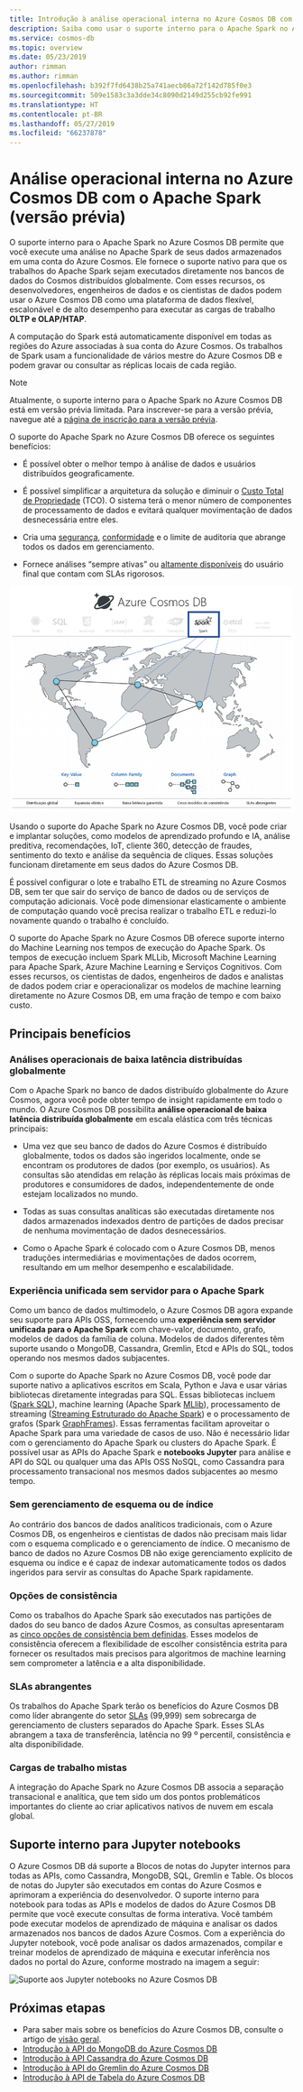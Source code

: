 ```yaml
---
title: Introdução à análise operacional interna no Azure Cosmos DB com o Apache Spark
description: Saiba como usar o suporte interno para o Apache Spark no Azure Cosmos DB para executar análise operacional e IA
ms.service: cosmos-db
ms.topic: overview
ms.date: 05/23/2019
author: rimman
ms.author: rimman
ms.openlocfilehash: b392f7fd6438b25a741aecb86a72f142d785f0e3
ms.sourcegitcommit: 509e1583c3a3dde34c8090d2149d255cb92fe991
ms.translationtype: HT
ms.contentlocale: pt-BR
ms.lasthandoff: 05/27/2019
ms.locfileid: "66237878"
---
```

# <a name="built-in-operational-analytics-in-azure-cosmos-db-with-apache-spark-preview"></a>Análise operacional interna no Azure Cosmos DB com o Apache Spark (versão prévia) 

O suporte interno para o Apache Spark no Azure Cosmos DB permite que você execute uma análise no Apache Spark de seus dados armazenados em uma conta do Azure Cosmos. Ele fornece o suporte nativo para que os trabalhos do Apache Spark sejam executados diretamente nos bancos de dados do Cosmos distribuídos globalmente. Com esses recursos, os desenvolvedores, engenheiros de dados e os cientistas de dados podem usar o Azure Cosmos DB como uma plataforma de dados flexível, escalonável e de alto desempenho para executar as cargas de trabalho **OLTP e OLAP/HTAP**. 

A computação do Spark está automaticamente disponível em todas as regiões do Azure associadas à sua conta do Azure Cosmos. Os trabalhos de Spark usam a funcionalidade de vários mestre do Azure Cosmos DB e podem gravar ou consultar as réplicas locais de cada região. 

> [!NOTE]
> Atualmente, o suporte interno para o Apache Spark no Azure Cosmos DB está em versão prévia limitada. Para inscrever-se para a versão prévia, navegue até a [página de inscrição para a versão prévia](https://portal.azure.com/?feature.customportal=false#create/Microsoft.DocumentDB). 

O suporte do Apache Spark no Azure Cosmos DB oferece os seguintes benefícios:

* É possível obter o melhor tempo à análise de dados e usuários distribuídos geograficamente.

* É possível simplificar a arquitetura da solução e diminuir o [Custo Total de Propriedade](total-cost-ownership.md) (TCO). O sistema terá o menor número de componentes de processamento de dados e evitará qualquer movimentação de dados desnecessária entre eles.

* Cria uma [segurança](secure-access-to-data.md), [conformidade](compliance.md) e o limite de auditoria que abrange todos os dados em gerenciamento.

* Fornece análises “sempre ativas” ou [altamente disponíveis](high-availability.md) do usuário final que contam com SLAs rigorosos.

![Suporte do Apache Spark na visualização do Azure Cosmos DB](./media/spark-api-introduction/spark-api-visualization.png)
 
Usando o suporte do Apache Spark no Azure Cosmos DB, você pode criar e implantar soluções, como modelos de aprendizado profundo e IA, análise preditiva, recomendações, IoT, cliente 360, detecção de fraudes, sentimento do texto e análise da sequência de cliques. Essas soluções funcionam diretamente em seus dados do Azure Cosmos DB.

É possível configurar o lote e trabalho ETL de streaming no Azure Cosmos DB, sem ter que sair do serviço de banco de dados ou de serviços de computação adicionais. Você pode dimensionar elasticamente o ambiente de computação quando você precisa realizar o trabalho ETL e reduzi-lo novamente quando o trabalho é concluído.

O suporte do Apache Spark no Azure Cosmos DB oferece suporte interno do Machine Learning nos tempos de execução do Apache Spark. Os tempos de execução incluem Spark MLLib, Microsoft Machine Learning para Apache Spark, Azure Machine Learning e Serviços Cognitivos. Com esses recursos, os cientistas de dados, engenheiros de dados e analistas de dados podem criar e operacionalizar os modelos de machine learning diretamente no Azure Cosmos DB, em uma fração de tempo e com baixo custo.


## <a name="key-benefits"></a>Principais benefícios

### <a name="globally-distributed-low-latency-operational-analytics-and-ai"></a>Análises operacionais de baixa latência distribuídas globalmente

Com o Apache Spark no banco de dados distribuído globalmente do Azure Cosmos, agora você pode obter tempo de insight rapidamente em todo o mundo. O Azure Cosmos DB possibilita **análise operacional de baixa latência distribuída globalmente** em escala elástica com três técnicas principais:

* Uma vez que seu banco de dados do Azure Cosmos é distribuído globalmente, todos os dados são ingeridos localmente, onde se encontram os produtores de dados (por exemplo, os usuários). As consultas são atendidas em relação às réplicas locais mais próximas de produtores e consumidores de dados, independentemente de onde estejam localizados no mundo. 

* Todas as suas consultas analíticas são executadas diretamente nos dados armazenados indexados dentro de partições de dados precisar de nenhuma movimentação de dados desnecessários. 

* Como o Apache Spark é colocado com o Azure Cosmos DB, menos traduções intermediárias e movimentações de dados ocorrem, resultando em um melhor desempenho e escalabilidade.

### <a name="unified-serverless-experience-for-apache-spark"></a>Experiência unificada sem servidor para o Apache Spark

Como um banco de dados multimodelo, o Azure Cosmos DB agora expande seu suporte para APIs OSS, fornecendo uma **experiência sem servidor unificada para o Apache Spark** com chave-valor, documento, grafo, modelos de dados da família de coluna. Modelos de dados diferentes têm suporte usando o MongoDB, Cassandra, Gremlin, Etcd e APIs do SQL, todos operando nos mesmos dados subjacentes. 

Com o suporte do Apache Spark no Azure Cosmos DB, você pode dar suporte nativo a aplicativos escritos em Scala, Python e Java e usar várias bibliotecas diretamente integradas para SQL. Essas bibliotecas incluem ([Spark SQL](https://spark.apache.org/sql/)), machine learning (Apache Spark [MLlib](https://spark.apache.org/mllib/)), processamento de streaming ([Streaming Estruturado do Apache Spark](https://spark.apache.org/streaming/)) e o processamento de grafos (Spark [GraphFrames]( https://docs.databricks.com/spark/latest/graph-analysis/graphframes/user-guide-python.html)). Essas ferramentas facilitam aproveitar o Apache Spark para uma variedade de casos de uso. Não é necessário lidar com o gerenciamento do Apache Spark ou clusters do Apache Spark. É possível usar as APIs do Apache Spark e **notebooks Jupyter** para análise e API do SQL ou qualquer uma das APIs OSS NoSQL, como Cassandra para processamento transacional nos mesmos dados subjacentes ao mesmo tempo.

### <a name="no-schema-or-index-management"></a>Sem gerenciamento de esquema ou de índice

Ao contrário dos bancos de dados analíticos tradicionais, com o Azure Cosmos DB, os engenheiros e cientistas de dados não precisam mais lidar com o esquema complicado e o gerenciamento de índice. O mecanismo de banco de dados no Azure Cosmos DB não exige gerenciamento explícito de esquema ou índice e é capaz de indexar automaticamente todos os dados ingeridos para servir as consultas do Apache Spark rapidamente. 

### <a name="consistency-choices"></a>Opções de consistência

Como os trabalhos do Apache Spark são executados nas partições de dados do seu banco de dados Azure Cosmos, as consultas apresentaram as [cinco opções de consistência bem definidas](consistency-levels.md). Esses modelos de consistência oferecem a flexibilidade de escolher consistência estrita para fornecer os resultados mais precisos para algoritmos de machine learning sem comprometer a latência e a alta disponibilidade. 

### <a name="comprehensive-slas"></a>SLAs abrangentes

Os trabalhos do Apache Spark terão os benefícios do Azure Cosmos DB como líder abrangente do setor [SLAs](https://azure.microsoft.com/support/legal/sla/documentdb/v1_1/) (99,999) sem sobrecarga de gerenciamento de clusters separados do Apache Spark. Esses SLAs abrangem a taxa de transferência, latência no 99 º percentil, consistência e alta disponibilidade. 

### <a name="mixed-workloads"></a>Cargas de trabalho mistas

A integração do Apache Spark no Azure Cosmos DB associa a separação transacional e analítica, que tem sido um dos pontos problemáticos importantes do cliente ao criar aplicativos nativos de nuvem em escala global. 

## <a name="built-in-jupyter-notebooks-support"></a>Suporte interno para Jupyter notebooks

O Azure Cosmos DB dá suporte a Blocos de notas do Jupyter internos para todas as APIs, como Cassandra, MongoDB, SQL, Gremlin e Table. Os blocos de notas do Jupyter são executados em contas do Azure Cosmos e aprimoram a experiência do desenvolvedor. O suporte interno para notebook para todas as APIs e modelos de dados do Azure Cosmos DB permite que você execute consultas de forma interativa. Você também pode executar modelos de aprendizado de máquina e analisar os dados armazenados nos bancos de dados Azure Cosmos. Com a experiência do Jupyter notebook, você pode analisar os dados armazenados, compilar e treinar modelos de aprendizado de máquina e executar inferência nos dados no portal do Azure, conforme mostrado na imagem a seguir:

![Suporte aos Jupyter notebooks no Azure Cosmos DB](./media/spark-api-introduction/jupyter-notebooks-portal.png)

## <a name="next-steps"></a>Próximas etapas

* Para saber mais sobre os benefícios do Azure Cosmos DB, consulte o artigo de [visão geral](introduction.md).
* [Introdução à API do MongoDB do Azure Cosmos DB](mongodb-introduction.md)
* [Introdução à API Cassandra do Azure Cosmos DB](cassandra-introduction.md)
* [Introdução à API do Gremlin do Azure Cosmos DB](graph-introduction.md)
* [Introdução à API de Tabela do Azure Cosmos DB](table-introduction.md)




